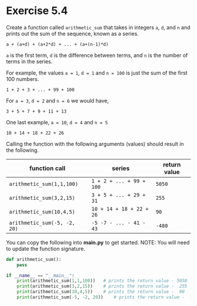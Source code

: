 # Exercise 5.4

####

Create a function called ``arithmetic_sum`` that takes in integers ``a``, ``d``, and ``n``  and prints out the sum of the sequence, known as a series.

```
a + (a+d) + (a+2*d) + ... + (a+(n-1)*d)
```

``a`` is the first term, ``d`` is the difference between terms, and ``n`` is the number of terms in the series.

For example, the values ``a = 1``, ``d = 1`` and ``n = 100`` is just the sum of the first 100 numbers.

``
1 + 2 + 3 + ... + 99 + 100
``

For ``a = 3``, ``d = 2`` and ``n = 6`` we would have,

``
3 + 5 + 7 + 9 + 11 + 13
``

One last example, ``a = 10``, ``d = 4`` and ``n = 5``

``
10 + 14 + 18 + 22 + 26
``

Calling the function with the following arguments (values) should result in the following.

| function call | series | return value |
| -- | -- | -- |
| ``arithmetic_sum(1,1,100)`` |``1 + 2 + ... + 99 + 100``| ``5050`` |
| ``arithmetic_sum(3,2,15)`` |``3 + 5 + ... + 29 + 31``| ``255`` |
| ``arithmetic_sum(10,4,5)`` |``10 + 14 + 18 + 22 + 26``| ``90`` |
| ``arithmetic_sum(-5, -2, 20)`` |``-5 -7 - ... - 41 - 43``| ``-480`` |

You can copy the following into **main.py** to get started. NOTE: You will need to update the function signature.

```python
def arithmetic_sum():
    pass

if __name__ == "__main__":
    print(arithmetic_sum(1,1,100))   # prints the return value - 5050
    print(arithmetic_sum(3,2,15))    # prints the return value -  255
    print(arithmetic_sum(10,4,5))    # prints the return value -  90
    print(arithmetic_sum(-5, -2, 20))    # prints the return value -  -480
```